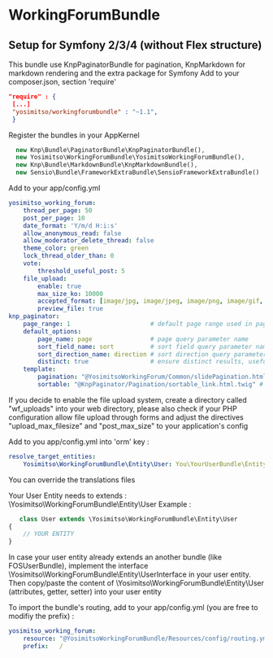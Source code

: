 WorkingForumBundle
==================

Setup for Symfony 2/3/4 (without Flex structure)
------------------

This bundle use KnpPaginatorBundle for pagination, KnpMarkdown for markdown rendering and the extra package for Symfony
Add to your composer.json, section 'require'
````json
"require" : {
 [...]
 "yosimitso/workingforumbundle" : "~1.1",
 }
````


Register the bundles in your AppKernel
````php
  new Knp\Bundle\PaginatorBundle\KnpPaginatorBundle(),
  new Yosimitso\WorkingForumBundle\YosimitsoWorkingForumBundle(),
  new Knp\Bundle\MarkdownBundle\KnpMarkdownBundle(),
  new Sensio\Bundle\FrameworkExtraBundle\SensioFrameworkExtraBundle()
````
Add to your app/config.yml

````yml
yosimitso_working_forum:
    thread_per_page: 50
    post_per_page: 10
    date_format: 'Y/m/d H:i:s'
    allow_anonymous_read: false
    allow_moderator_delete_thread: false
    theme_color: green
    lock_thread_older_than: 0
    vote:
        threshold_useful_post: 5
    file_upload:
        enable: true
        max_size_ko: 10000
        accepted_format: [image/jpg, image/jpeg, image/png, image/gif, image/tiff, application/pdf]
        preview_file: true    
knp_paginator:
    page_range: 1                      # default page range used in pagination control
    default_options:
        page_name: page                # page query parameter name
        sort_field_name: sort          # sort field query parameter name
        sort_direction_name: direction # sort direction query parameter name
        distinct: true                 # ensure distinct results, useful when ORM queries are using GROUP BY statements
    template:
        pagination: "@YosimitsoWorkingForum/Common/slidePagination.html.twig"     # sliding pagination controls template
        sortable: "@KnpPaginator/Pagination/sortable_link.html.twig" # sort link template
````
If you decide to enable the file upload system, create a directory called "wf_uploads" into your web directory,
please also check if your PHP configuration allow file upload through forms and adjust the directives "upload_max_filesize" and "post_max_size" to your application's config

Add to you app/config.yml into 'orm' key :
````yml
resolve_target_entities:
    Yosimitso\WorkingForumBundle\Entity\User: You\YourUserBundle\Entity\YourUser
````
You can override the translations files

Your User Entity needs to extends : \Yosimitso\WorkingForumBundle\Entity\User
Example :
````php
   class User extends \Yosimitso\WorkingForumBundle\Entity\User
{
    // YOUR ENTITY
}
````
In case your user entity already extends an another bundle (like FOSUserBundle), implement the interface \Yosimitso\WorkingForumBundle\Entity\UserInterface
in your user entity. Then copy/paste the content of \Yosimitso\WorkingForumBundle\Entity\User (attributes, getter, setter) into your user entity

To import the bundle's routing, add to your app/config.yml (you are free to modifiy the prefix) :
````yml
yosimitso_working_forum:
    resource: "@YosimitsoWorkingForumBundle/Resources/config/routing.yml"
    prefix:   /
````    